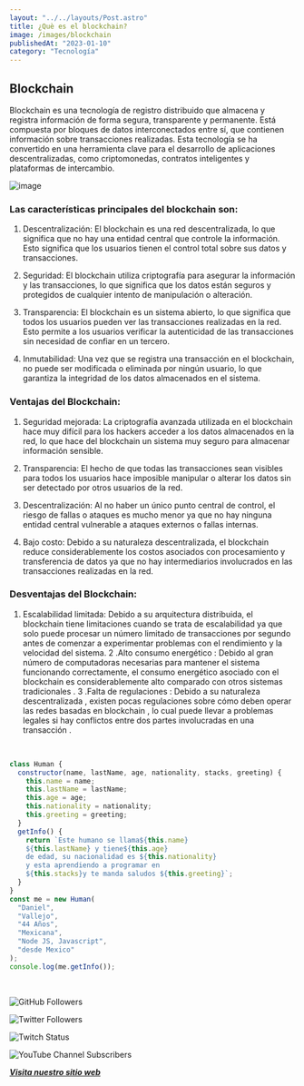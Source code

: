 ```yaml
---
layout: "../../layouts/Post.astro"
title: ¿Què es el blockchain?
image: /images/blockchain
publishedAt: "2023-01-10"
category: "Tecnología"
---
```


## Blockchain

Blockchain es una tecnología de registro distribuido que almacena y registra información de forma segura, transparente y permanente. Está compuesta por bloques de datos interconectados entre sí, que contienen información sobre transacciones realizadas. Esta tecnología se ha convertido en una herramienta clave para el desarrollo de aplicaciones descentralizadas, como criptomonedas, contratos inteligentes y plataformas de intercambio.

![image](https://c1.wallpaperflare.com/preview/847/798/557/bitcoin-blockchain-currency-business.jpg)

### Las características principales del blockchain son:

1. Descentralización: El blockchain es una red descentralizada, lo que significa que no hay una entidad central que controle la información. Esto significa que los usuarios tienen el control total sobre sus datos y transacciones.

2. Seguridad: El blockchain utiliza criptografía para asegurar la información y las transacciones, lo que significa que los datos están seguros y protegidos de cualquier intento de manipulación o alteración.

3. Transparencia: El blockchain es un sistema abierto, lo que significa que todos los usuarios pueden ver las transacciones realizadas en la red. Esto permite a los usuarios verificar la autenticidad de las transacciones sin necesidad de confiar en un tercero.

4. Inmutabilidad: Una vez que se registra una transacción en el blockchain, no puede ser modificada o eliminada por ningún usuario, lo que garantiza la integridad de los datos almacenados en el sistema.

### Ventajas del Blockchain:

1. Seguridad mejorada: La criptografía avanzada utilizada en el blockchain hace muy difícil para los hackers acceder a los datos almacenados en la red, lo que hace del blockchain un sistema muy seguro para almacenar información sensible.

2. Transparencia: El hecho de que todas las transacciones sean visibles para todos los usuarios hace imposible manipular o alterar los datos sin ser detectado por otros usuarios de la red.

3. Descentralización: Al no haber un único punto central de control, el riesgo de fallas o ataques es mucho menor ya que no hay ninguna entidad central vulnerable a ataques externos o fallas internas.

4. Bajo costo: Debido a su naturaleza descentralizada, el blockchain reduce considerablemente los costos asociados con procesamiento y transferencia de datos ya que no hay intermediarios involucrados en las transacciones realizadas en la red.

### Desventajas del Blockchain:

1. Escalabilidad limitada: Debido a su arquitectura distribuida, el blockchain tiene limitaciones cuando se trata de escalabilidad ya que solo puede procesar un número limitado de transacciones por segundo antes de comenzar a experimentar problemas con el rendimiento y la velocidad del sistema.
   2 .Alto consumo energético : Debido al gran número de computadoras necesarias para mantener el sistema funcionando correctamente, el consumo energético asociado con el blockchain es considerablemente alto comparado con otros sistemas tradicionales .
   3 .Falta de regulaciones : Debido a su naturaleza descentralizada , existen pocas regulaciones sobre cómo deben operar las redes basadas en blockchain , lo cual puede llevar a problemas legales si hay conflictos entre dos partes involucradas en una transacción .

<br/>

```js
class Human {
  constructor(name, lastName, age, nationality, stacks, greeting) {
    this.name = name;
    this.lastName = lastName;
    this.age = age;
    this.nationality = nationality;
    this.greeting = greeting;
  }
  getInfo() {
    return `Este humano se llama${this.name}
    ${this.lastName} y tiene${this.age}
    de edad, su nacionalidad es ${this.nationality}
    y esta aprendiendo a programar en 
    ${this.stacks}y te manda saludos ${this.greeting}`;
  }
}
const me = new Human(
  "Daniel",
  "Vallejo",
  "44 Años",
  "Mexicana",
  "Node JS, Javascript",
  "desde Mexico"
);
console.log(me.getInfo());
```

<br/>

![GitHub Followers](https://img.shields.io/github/followers/DanyVeneno?style=social)

![Twitter Followers](https://img.shields.io/twitter/follow/venenodigital?style=social)

![Twitch Status](https://img.shields.io/twitch/status/yehiibhii?style=social)

![YouTube Channel Subscribers](https://img.shields.io/youtube/channel/subscribers/UC8UhdMAKJX56O2PY8kzBIlw?style=social)

[**_Visita nuestro sitio web_**](https://juanitovenenoestudio.azurewebsites.net/)
